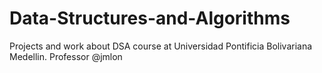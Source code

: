 # Data-Structures-and-Algorithms
Projects and work about DSA course at Universidad Pontificia Bolivariana Medellin. Professor @jmlon
